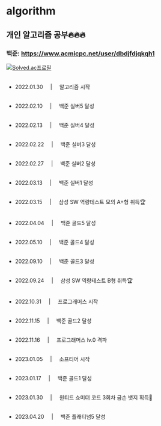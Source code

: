 # algorithm
## 개인 알고리즘 공부🔥🔥🔥
### 백준: https://www.acmicpc.net/user/dbdjfdjqkqh1

[![Solved.ac프로필](http://mazassumnida.wtf/api/v2/generate_badge?boj=dbdjfdjqkqh1)](https://solved.ac/dbdjfdjqkqh1)
<br><br>

- 2022.01.30 &nbsp;&nbsp;&nbsp;&nbsp;|&nbsp;&nbsp;&nbsp;&nbsp; 알고리즘 시작
<br><br>
- 2022.02.10 &nbsp;&nbsp;&nbsp;&nbsp;|&nbsp;&nbsp;&nbsp;&nbsp; 백준 실버5 달성
<br><br>
- 2022.02.13 &nbsp;&nbsp;&nbsp;&nbsp;|&nbsp;&nbsp;&nbsp;&nbsp; 백준 실버4 달성
<br><br>
- 2022.02.22 &nbsp;&nbsp;&nbsp;&nbsp;|&nbsp;&nbsp;&nbsp;&nbsp; 백준 실버3 달성
<br><br>
- 2022.02.27 &nbsp;&nbsp;&nbsp;&nbsp;|&nbsp;&nbsp;&nbsp;&nbsp; 백준 실버2 달성
<br><br>
- 2022.03.13 &nbsp;&nbsp;&nbsp;&nbsp;|&nbsp;&nbsp;&nbsp;&nbsp; 백준 실버1 달성
<br><br>

- 2022.03.15 &nbsp;&nbsp;&nbsp;&nbsp;|&nbsp;&nbsp;&nbsp;&nbsp; 삼성 SW 역량테스트 모의 A+형 취득🏆
<br><br>

- 2022.04.04 &nbsp;&nbsp;&nbsp;&nbsp;|&nbsp;&nbsp;&nbsp;&nbsp; 백준 골드5 달성
<br><br>
- 2022.05.10 &nbsp;&nbsp;&nbsp;&nbsp;|&nbsp;&nbsp;&nbsp;&nbsp; 백준 골드4 달성
<br><br>
- 2022.09.10 &nbsp;&nbsp;&nbsp;&nbsp;|&nbsp;&nbsp;&nbsp;&nbsp; 백준 골드3 달성
<br><br>

- 2022.09.24 &nbsp;&nbsp;&nbsp;&nbsp;|&nbsp;&nbsp;&nbsp;&nbsp; 삼성 SW 역량테스트 B형 취득🏆
<br><br>

- 2022.10.31 &nbsp;&nbsp;&nbsp;&nbsp;|&nbsp;&nbsp;&nbsp;&nbsp; 프로그래머스 시작
<br><br>

- 2022.11.15 &nbsp;&nbsp;&nbsp;&nbsp;|&nbsp;&nbsp;&nbsp;&nbsp; 백준 골드2 달성
<br><br>

- 2022.11.16 &nbsp;&nbsp;&nbsp;&nbsp;|&nbsp;&nbsp;&nbsp;&nbsp; 프로그래머스 lv.0 격파
<br><br>

- 2023.01.05 &nbsp;&nbsp;&nbsp;&nbsp;|&nbsp;&nbsp;&nbsp;&nbsp; 소프티어 시작
<br><br>

- 2023.01.17 &nbsp;&nbsp;&nbsp;&nbsp;|&nbsp;&nbsp;&nbsp;&nbsp; 백준 골드1 달성
<br><br>

- 2023.01.30 &nbsp;&nbsp;&nbsp;&nbsp;|&nbsp;&nbsp;&nbsp;&nbsp; 원티드 쇼미더 코드 3회차 금손 뱃지 획득🥇
<br><br>

- 2023.04.20 &nbsp;&nbsp;&nbsp;&nbsp;|&nbsp;&nbsp;&nbsp;&nbsp; 백준 플래티넘5 달성
  <br><br>